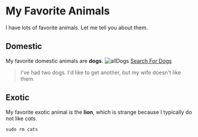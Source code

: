 # My Favorite Animals 
I have lots of favorite animals. Let me tell you about them. 

## Domestic 
My favorite domestic animals are **dogs**.
![allDogs](https://user-images.githubusercontent.com/99280212/157233848-591a1435-0bfb-479a-9775-a541efe7656f.png)
[Search For Dogs](https://www.google.com)

>I've had two dogs. I'd like to get another, but my wife doesn't like them. 

## Exotic 

My favorite exotic animal is the **lion**, which is strange because I typically do not like *cats*. 

`sudo rm cats`

